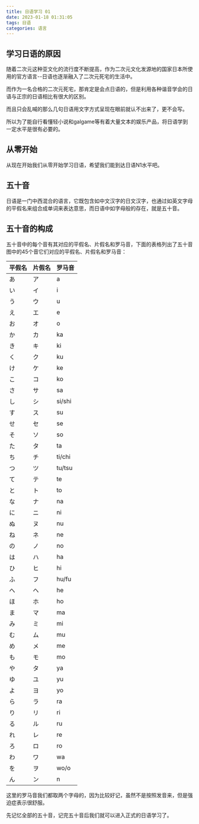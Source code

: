 ```yaml
---
title: 日语学习 01
date: 2023-01-18 01:31:05
tags: 日语
categories: 语言
---
```


## 学习日语的原因

随着二次元这种亚文化的流行度不断提高，作为二次元文化发源地的国家日本所使用的官方语言--日语也逐渐融入了二次元死宅的生活中。

而作为一名合格的二次元死宅，那肯定是会点日语的，但是利用各种谐音学会的日语与正宗的日语相比有很大的区别。

而且只会乱喊的那么几句日语用文字方式呈现在眼前就认不出来了，更不会写。

所以为了能自行看懂轻小说和galgame等有着大量文本的娱乐产品，将日语学到一定水平是很有必要的。

## 从零开始

从现在开始我们从零开始学习日语，希望我们能到达日语N1水平吧。

## 五十音

日语是一门中西混合的语言，它既包含如中文汉字的日文汉字，也通过如英文字母的平假名来组合成单词来表达意思，而日语中如字母般的存在，就是五十音。

## 五十音的构成

五十音中的每个音有其对应的平假名、片假名和罗马音，下面的表格列出了五十音图中的45个音它们对应的平假名、片假名和罗马音：

| 平假名 | 片假名 | 罗马音 |
| ---- | ---- | ---- |
| あ | ア | a |
| い | イ | i |
| う | ウ | u |
| え | エ | e |
| お | オ | o |
| か | カ | ka |
| き | キ | ki |
| く | ク | ku |
| け | ケ | ke |
| こ | コ | ko |
| さ | サ | sa |
| し | シ | si/shi |
| す | ス | su |
| せ | セ | se |
| そ | ソ | so |
| た | タ | ta |
| ち | チ | ti/chi |
| つ | ツ | tu/tsu |
| て | テ | te |
| と | ト | to |
| な | ナ | na |
| に | ニ | ni |
| ぬ | ヌ | nu |
| ね | ネ | ne |
| の | ノ | no |
| は | ハ | ha |
| ひ | ヒ | hi |
| ふ | フ | hu/fu |
| へ | ヘ | he |
| ほ | ホ | ho |
| ま | マ | ma |
| み | ミ | mi |
| む | ム | mu |
| め | メ | me |
| も | モ | mo |
| や | タ | ya |
| ゆ | ユ | yu |
| よ | ヨ | yo |
| ら | ラ | ra |
| り | リ | ri |
| る | ル | ru |
| れ | レ | re |
| ろ | ロ | ro |
| わ | ワ | wa |
| を | ヲ | wo/o |
| ん | ン | n |

这里的罗马音我们都取两个字母的，因为比较好记，虽然不是按照发音来，但是强迫症表示很舒服。

先记忆全部的五十音，记完五十音后我们就可以进入正式的日语学习了。
